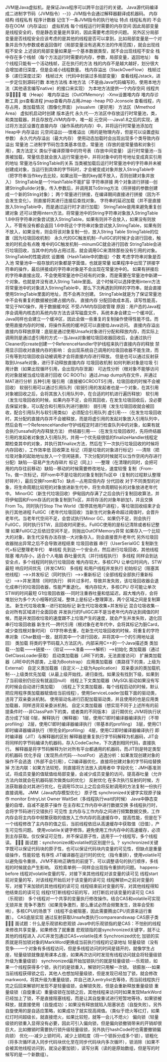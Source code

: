 JVM是Java虚拟机，是保证Java程序可以跨平台运行的关键。
Java源代码编译成二进制字节码（JVM指令）--》》JVM指令会通过解释器翻译成机器码。
内存结构
线程私有
程序计数器
记住下一条JVM指令的执行地址
特点
线程私有的
不会存在OOM（内存溢出）
虚拟机栈
每个线程运行时需要的内存空间
因此局部变量是线程安全的，但是静态变量是共享的，因此需要考虑同步问题。
另外区分局部变量是否线程安全应该考虑的是其他的线程是否可以拿到，比如局部变量是一个对象并且作为参数或者返回值时（局部变量没有逃离方法的作用范围），就会出现线程不安全
上述说的局部变量如果是一个基本数据类型，就不会出现线程不安全
栈中存在多个栈帧（每个方法运行时需要的内存，参数，局部变量，返回地址）
每个线程只能有一个活动栈帧，正在执行的方法
栈的内存不是越大越好，划分很大会增加递归深度，但是会减小线程数量。
栈内存溢出（StackOverFlow）
栈帧过多（递归深度过深）
栈帧过大（代码中封装过多局部变量）
查看线程Jstack，进一步定位到源码行数
本地方法栈
本地方法（不是由Java代码编写的，使用本地方法（其他语言编写native）的接口来实现）
为本地方法提供一个内存空间
线程共享🌟🌟🌟🌟
堆（Heap）
堆内存溢出（OutOfMemory）-Xmx设置堆内存
堆内存诊断工具
jps查看进程
jmap查看内存占用Jmap -heap PID
Jconsole 查看线程，内存占用，类加载情况（图像化界面）
jvisualvm（更好用）
方法区（Mmethod Area）
虚拟机启动时创建
版本迭代
永久代---方法区中存放运行时常量池，类，和类加载器，并且存放在JVM内存中，堆一起
元空间---Java1.8之后的实现，通过将方法区设置在直接内存（操作系统的内存）中，并将运行时常量池添加在Heap中
内存溢出
元空间溢出---很难溢出（用的是物理内存，但是可以设置虚拟参数）
永久代内存溢出（最大内存）
使用动态加载时会出现出现多个类导致内存溢出
常量池
二进制字节码包含类基本信息，常量池（存放的是常量值和对象引用），类方法定义
类似于编译原理中的符号表（存放中间变量）
运行时常量池--当类被加载，常量信息就会放入运行常量池中，并将对象中的符号地址变成真实引用的地址
常量池与StringTable的关系
当类被加载后运行时常量池中的字符串并未被创建成对象，当运行到具体的字节码时，才会被变成对象并放入StringTable中（把字符串当作key去比较，如果出现一致的key就不放入，否则创建对象并放入）
StringTable是一个HashTable不能扩容
字符串拼接
两个对象进行拼接--创建StringBuilder对象，传入参数后，并调用其ToString方法（将拼接的参数创建成一个新的String对象）；
两个常量进行拼接，在编译期间直接进行拼接（因为不会发生变化）。则直接将其进行连接后查找对象。
字符串的延迟加载（并不是直接放入StringTable中，而是通过运行时才进行加载）
StringTable是用来避免重复创建对象
还可以使用intern方法，将常量池中的String字符串对象放入StringTable
1.8中将字符串对象尝试放入StringTable，如果有则并不会放入，如果没有则放入，不管有没有都会返回
1.6中将这个字符串对象尝试放入StringTable，如果有则不放入，如果没有，则会将该对象复制一份，放入String Table
StringTable的位置（因为垃圾回收机制）
永久代的GC触发机制--FullGC的时候才会进行回收，触发的时机会有点晚
堆中的GC触发机制--minumGC就会进行回收
StringTable会进行垃圾回收，当其中的内存占用过高，就会调用GC来清除那些没有引用的对象。
StringTable的性能调优
设置桶（HashTable中的数组）个数
考虑字符串对象是否入池
常量池中一般存放的对象都是字面值，也就是常量
如果程序中出现了拼接字符串的操作，最后拼接成的字符串对象是不会出现在常量池中的。
如果有拼接后的字符串直接出现，不会使用常量池中已经有的对象，而是需要在常量池中新建一个对象。也就是并没有进入String Table里面。
这个时候可以选择使用intern方法将常量池中的对象进入StrinngTable中，那么下次再遇到同样的字符串，就会直接使用StringTable里面的地址，而不会再次创建。
StringTable就是为了保证常量池中不会有重复的数据被创建占据内存。
直接内存
分配回收成本高，读写性能高，常见于NIO操作，用于数据缓冲区
不受JVM内存回收管理
原因：用户态的Java程序会调用内核态的系统内存方法去读写磁盘文件，系统本身会建立一个缓冲区，Java同样也会建立一个缓冲区，因此会做一些重复的复制操作使得性能不佳。而使用直接内存的时候，将操作系统的缓冲区可以直接给Java访问。
直接内存溢出
直接内存释放原理：底层是通过使用Unsafe对象进行分配和释放内存，而实际上调用则是通过虚引用的方式---当Java对象被垃圾回收器回收后，会通过执行Cleaner的create创建一个ReferenceHandler守护线程来执行直接内存的释放
禁用显示回收对直接内存的影响：
会出现系统自己调用的垃圾回收器不能生效，而只有等到垃圾回收自动被调用才会将直接内存进行释放。
但是也可以通过反射获取到Unsafe对象，进行手动释放直接内存
垃圾回收机制
如何判断对象是垃圾
引用计数（如果出现循环引用，会出现内存泄漏）
可达性分析（根对象不能够访问的对象就被当成垃圾进行回收 GC ROOTs）通过Jmap dump内存文件，并通过MAT进行分析
五种引用
强引用（直接被GCROOTS引用，垃圾回收的时候不会被回收）
软弱引用可以通过引用队列（软弱引用的发起者也是一个对象，在其引用对象被回收之后，会将其放入引用队列中，在合适的时机进行遍历释放）
软引用（发生垃圾回收的时候，如果内存不足，会将其回收，在发生垃圾回收后，没必要去保留对象，可以配合和引用队列进行删除）
弱引用（发生垃圾回收就会被回收，配合引用队列与软引用类似）
必须配合引用队列
虚引用---（在发生垃圾回收时，其分配的直接内存并不会被释放，而是将虚引用的发起对象放入引用队列中，然后会有一个ReferenceHandler守护线程定时进行检查队列中的对象，如果有就会执行unsafe的内存释放方法）
终结器引用---（在发生垃圾回收时，先将终结器引用的发起者对象放入引用队列，并用一个优先级很低的finalizeHandler线程定期检查其中的对象，并执行其finalize方法，然后在下一次执行垃圾回收的时候将内存回收），工作效率低
回收算法
标记（将是垃圾的对象进行标记）---清除（把垃圾对象的起始地址放入一个空闲链表，下次分配的时候就可以当作空闲内存进行分配）缺陷---容易产生内存碎片
标记（同上）---整理（在清理的同时，会把可用的内存往前移动）缺陷--移动的时候需要修改地址，速度较慢
复制（From-To，做一次标记，将From中不是垃圾的对象复制到To区中（复制的过程默认整理好碎片），最后交换From和To）缺点--占用双倍内存
分代回收
对于不同类型的对象，将生命周期比较短的对象放进新生代中，将生命周期较长的对象放进老年代中。
MinorGC（新生代垃圾回收）伊甸园内存满了之后会执行复制回收算法，并将伊甸园和From存活的对象复制到To区，并将存活的对象年龄加1，并且交换From To。同时执行Stop The World（暂停其他用户进程），等垃圾回收结束才会执行其他进程
FullGC（老年代垃圾回收）当新生代对象寿命超过阈值时，会晋升老年代。当老年代空间不足，会尝试执行Minor GC，如果仍不足，则会执行FullGC，同时执行STW，且回收时间更长。FullGC使用的是标记清除或者标记整理
如果FullGC之后依旧空间不足，则抛出OutOFMemory异常
如果存入一个比较大的对象，新生代没有办法存放--大对象存入，则会直接晋升老年代
另外垃圾回收器抛出异常之后不会导致进程结束
垃圾回收器
串行（UserSerialGC 复制新生代+标记整理老年代）
单线程
先到达一个安全点，然后进行垃圾回收，其他线程阻塞
堆内存小，适合个人电脑
吞吐量优先（并行线程执行）
多线程
同样会到达安全点，多个线程同时执行垃圾回收
堆内存较大，多核CPU
让单位时间内，STW最短
响应时间优先（并发CMS）
多线程
和用户线程并发执行
初始标记（阻塞其他线程）-->>并发标记（同时执行）-->>重新标记（全部线程全部执行重新标记）-->>并发清除（同时执行）
碎片过多时，导致并发失败，该垃圾回收器会退化成串行的垃圾回收器，性能严重退化。
堆内存较大，多核CPU
尽可能让单次STW的时间最短
G1垃圾回收器---同时注重吞吐量和低延迟，超大堆内存，会将堆划分为多个大小相等的区域，整体上是标记+整理算法，两个区域之间是复制算法。
新生代垃圾收集--进行初始标记
新生代垃圾收集+并发标记
混合垃圾收集--会对所有区域进行全面回收
并发执行的FullGC并不是当老年代内存达到阈值的时候，而是并发回收垃圾的速度跟不上垃圾产生的速度，就会产生并发失败，退化回串行垃圾回收器
新生代---跨代引用（根对象在老年代中，会将其标记为脏Card，减少查找根对象时间）
G1字符串去重，在新生代垃圾回收的时候，将重复的字符串对象（Char数组一致，就将其中一个进行回收，并将其中一个的引用地址返回）
类加载
将类的字节码载入方法区内，内部采用C++的一个Java描述类
类加载---加载--->链接---（验证--->准备--->解析）-->初始化
类加载器（通过GetClassLoader获取）
启动类加载器（JRE下的类，无法直接访问）
扩展类加载器（JRE中的外部类，上级为Bootstrap）
应用类加载器（类路径下的类，上级为External）
自定义类加载器（自定义--上级为Application）
双亲委派的类加载机制---上级类优先加载（从最上级开始找，递归查找。如果没有找到下级，如果到了当前级别仍旧没有就返回null）
线程上下文类加载器（MySQL驱动如果没有写的时候会自动进行类加载）
（线程上下文类加载器，每个线程启动的时候，默认把应用程序类加载器赋值给当前线程），使用ServiceLoader加载下面的驱动类，违背了双亲委派机制。
使用驱动名进行匹配加载驱动类，并且使用的也是应用类加载器，同样违背双亲委派机制。
自定义类加载器（想实现不同于上述所有的前提条件时---非ClassPath下的类，或者类的不同版本）
运行期优化
JVM将执行状态分成了5层
0层，解释执行（解释器）
1层，使用C1即时编译器编译执行（不带profiling）
2层，使用C1即时编译器编译执行（带基本的profiling）
3层，使用C1即时编译器编译执行（带完全的profiling）
4层，使用C2即时编译器编译执行
即时编译器（JIT）与解释器的区别
解释器是重复执行字节码解释为机器码，JIT会将同样的字节码编译为机器码，存入CodeCache，下次遇到相同代码，直接执行。
解释器是将字节码解释为针对所有平台都通用的机器码，而JIT则是特定类型的机器码
优化手段（发现热点代码---hostPot）
逃逸分析：如果发现创建对象的操作不会逃逸（外部不会引用），C2编译器优化，直接将创建对象的字节码给替换掉
方法内联：如果方法较短，则直接将方法放入调用者中
字段优化：JMH基准测试，将成员变量的值赋值给局部变量，会减少成员变量的访问，提高吞吐量（允许方法内敛就会在机器码层次做类似的优化）
反射优化
在多次执行反射的时候，方法获取器会对其进行优化，在调用15次以上之后会将反射调用的方法复制一份执行直接调用。
JMM（Java内存模型优化）
原子性
synchronized关键字实现原子操作
monitor
EntryList
Owner
WaitSet（多线程执行wait的时候）
Java中静态变量的自增，自减不是原子操作
在主存和工作内存中进行数据交换
多线程执行时，会将字节码进行交错执行
可见性
主内存与工作内存之间进行频繁数据交换，工作内存会将主内存中频繁获取的值放入工作内存的高速缓存中，提高性能，但是在下一个线程修改了主内存的值之后，当前线程依旧从高速缓存中获取值（旧值），产生可见性问题。
使用volatile关键字修饰，避免使用工作内存中的高速缓存，必须到主存获取。仅仅保证可见性，并不保证原子性，适用于一个线程写，多个线程读。
🌟🌟🌟
面试题：synchronized和volatile的区别是什么 ？
synchronized关键字既可以保证代码块的原子性，也可以保证代码块内变量的可见性，但缺点是重量级操作，性能较低
有序性
JIT编译器在运行时的优化（指令重排），使用volatile可以避免指令重排。JVM不影响正确性的前提下，可以调整语句的执行顺序，多线程的时候就会产生影响。
双检索单例---同样会出现指令重排的问题。
happens-before
线程对volatile变量的写，对接下来其他线程对该变量的读可见
线程start前对变量的写，对该线程开始后对于该变量的读可见
线程解锁m之前对变量的写，对接下来加锁的其他线程的读可见
线程结束前对变量的写，对其他线程得知他结束后的读可见
线程t1打断线程t2前的写，对打断后对该变量的读可见
CAS（乐观锁）
多个线程对一个共享的变量执行修改操作。结合CAS和volatile可实现无锁并发
竞争不激烈（如果竞争激烈，那么重试必然会频繁发生，效率会受影响），多核CPU的场景下（线程不会被阻塞，因此需要腾出CPU资源来运行重置）。
CAS底层实现
通过反射获取Unsafe类执行compareandswap
CAS原子类
🌟🌟🌟
面试题：什么是乐观锁和悲观锁
Java中的乐观锁指的是CAS：不怕别的线程来修改共享变量，如果修改了就重置
悲观锁指的是synchronized关键字，就不让其他的线程进入
JUC并发包通过CAS+volatile技术
Synchronized优化
加锁的实质就是将加锁对象的MarkWord更换成当前执行线程的记录地址
轻量级锁（没有竞争---一个对象有多线程访问，但是多线程访问的时间是错开的，就像学生占座，轻量级锁就像是用课本占座，如果再次访问时发现有线程访问就会将轻量级锁升级为重量级锁）
synchronized最开始加锁执行的就是轻量级锁---乐观锁，如果一个线程获得多个锁，执行的是锁重入，解锁时只用解一次锁。
锁膨胀---如果当前线程获得锁之后，其他人也想加轻量级锁，但是发现已经加了锁，就会修改markword，将其升级为重量级锁，并自己进入entrylist去等待，而当前线程执行完之后回来解锁时发现不是轻量级锁，会解锁失败，但是会重新释放重量级锁
重量级锁（自旋重试）重量级锁在加锁之后，其他线程来访问时如果发现MarkWord已经加上了锁，不是直接阻塞线程，而是让其自旋重试进行短暂地等待，如果锁被释放，就直接使用（自旋成功）；如果没有释放就陷入阻塞状态（自旋失败）。另外自旋使用的是自适应策略，如果成功了就实现高阈值。（类似于熄火等红灯，如果红灯时间超级长，就直接熄火，如果比较短，就等一会儿不熄火）
偏向锁（轻量级锁的锁重入显得没有必要，因此可引入偏向锁，但是偏向锁撤销带来的开销却很巨大，比如撤销时需要执行锁升级轻量级锁，另外执行hashCode时也需要撤销偏向锁）
优化---减少上锁时间，减少上锁粒度（将一个锁拆分成多个锁），锁粗化（将多次循环进入同步代码块优化至在同步代码块内多次循环），锁消除（如果不会被其他线程访问到，就没必要加锁），读写分离（读的是原始数组，但是写的时候写的是一个新数组）。